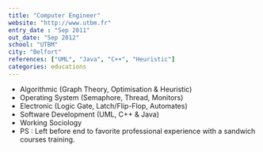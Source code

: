 ```yaml
---
title: "Computer Engineer"
website: "http://www.utbm.fr"
entry_date : "Sep 2011"
out_date: "Sep 2012"
school: "UTBM"
city: "Belfort"
references: ["UML", "Java", "C++", "Heuristic"]
categories: educations
---
```


* Algorithmic (Graph Theory, Optimisation & Heuristic)
* Operating System (Semaphore, Thread, Monitors)
* Electronic (Logic Gate, Latch/Flip-Flop, Automates)
* Software Development (UML, C++ & Java)
* Working Sociology
* PS : Left before end to favorite professional experience with a sandwich
courses training.